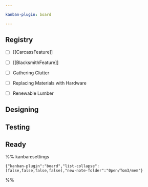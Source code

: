 ```yaml
---

kanban-plugin: board

---
```


## Registry

- [ ] [[CarcassFeature]]
- [ ] [[BlacksmithFeature]]
- [ ] Gathering Clutter
- [ ] Replacing Materials with Hardware
- [ ] Renewable Lumber


## Designing



## Testing



## Ready





%% kanban:settings
```
{"kanban-plugin":"board","list-collapse":[false,false,false,false],"new-note-folder":"0pen/Tom3/mem"}
```
%%